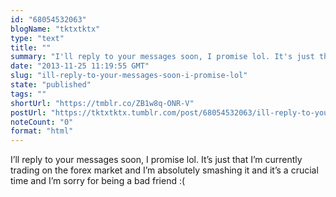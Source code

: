 ```yaml
---
id: "68054532063"
blogName: "tktxtktx"
type: "text"
title: ""
summary: "I'll reply to your messages soon, I promise lol. It's just that I'm currently trading on the forex market and I'm absolutely..."
date: "2013-11-25 11:19:55 GMT"
slug: "ill-reply-to-your-messages-soon-i-promise-lol"
state: "published"
tags: ""
shortUrl: "https://tmblr.co/ZB1w8q-ONR-V"
postUrl: "https://tktxtktx.tumblr.com/post/68054532063/ill-reply-to-your-messages-soon-i-promise-lol"
noteCount: "0"
format: "html"
---
```


I’ll reply to your messages soon, I promise lol. It’s just that I’m currently trading on the forex market and I’m absolutely smashing it and it’s a crucial time and I’m sorry for being a bad friend :(